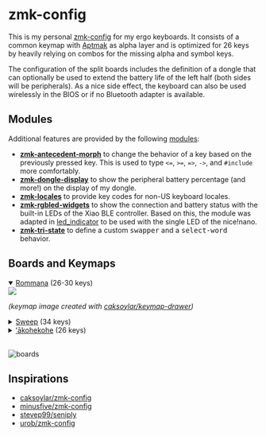 # zmk-config

This is my personal [zmk-config](https://zmk.dev/) for my ergo keyboards.
It consists of a common keymap with [Aptmak](https://github.com/Apsu/aptmak) as alpha layer and is optimized for 26 keys by heavily relying on combos for the missing alpha and symbol keys.

The configuration of the split boards includes the definition of a dongle that can optionally be used to extend the battery life of the left half (both sides will be peripherals). As a nice side effect, the keyboard can also be used wirelessly in the BIOS or if no Bluetooth adapter is available.

## Modules

Additional features are provided by the following [modules](https://zmk.dev/docs/features/modules):

- [**zmk-antecedent-morph**](https://github.com/ssbb/zmk-antecedent-morph) to change the behavior of a key based on the previously pressed key. This is used to type `<=`, `>=`, `=>`, `->`, and `#include` more comfortably.  
- [**zmk-dongle-display**](https://github.com/englmaxi/zmk-dongle-display) to show the peripheral battery percentage (and more!) on the display of my dongle.
- [**zmk-locales**](https://github.com/joelspadin/zmk-locales) to provide key codes for non-US keyboard locales.
- [**zmk-rgbled-widgets**](https://github.com/caksoylar/zmk-rgbled-widget) to show the connection and battery status with the built-in LEDs of the Xiao BLE controller. Based on this, the module was adapted in [led_indicator](boards/shields/led_indicator) to be used with the single LED of the nice!nano.
- [**zmk-tri-state**](https://github.com/urob/zmk-tri-state) to define a custom <kbd>swapper</kbd> and a <kbd>select-word</kbd> behavior.

## Boards and Keymaps

<details open>
  <summary><a href="https://github.com/AlaaSaadAbdo/Rommana">Rommana</a> (26-30 keys)</summary>
  <img src="keymap-drawer/rommana.svg" >

  _(keymap image created with [caksoylar/keymap-drawer](https://github.com/caksoylar/keymap-drawer))_
</details>

<details>
  <summary><a href="https://github.com/davidphilipbarr/Sweep">Sweep</a> (34 keys)</summary>
  <img src="keymap-drawer/sweep.svg" >

  _(keymap image created with [caksoylar/keymap-drawer](https://github.com/caksoylar/keymap-drawer))_
</details>

<details>
  <summary><a href="https://github.com/grassfedreeve/akohekohe">ʻākohekohe</a> (26 keys)</summary>
  <img src="keymap-drawer/akohekohe.svg" >

  _(keymap image created with [caksoylar/keymap-drawer](https://github.com/caksoylar/keymap-drawer))_
</details>

<br />

![boards](https://github.com/user-attachments/assets/ab8fa305-c3e2-4e06-ba2b-baa3f459877b)

## Inspirations

- [caksoylar/zmk-config](https://github.com/caksoylar/zmk-config)
- [minusfive/zmk-config](https://github.com/minusfive/zmk-config)
- [stevep99/seniply](https://stevep99.github.io/seniply/)
- [urob/zmk-config](https://github.com/urob/zmk-config)
